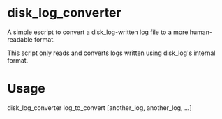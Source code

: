 disk_log_converter
==================

A simple escript to convert a disk_log-written log file to a more human-readable format.

This script only reads and converts logs written using disk_log's internal format.

Usage
==================
disk_log_converter log_to_convert [another_log, another_log, ...]

